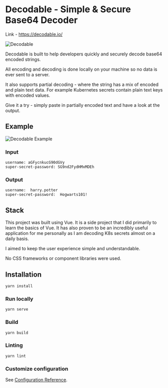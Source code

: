# Decodable - Simple & Secure Base64 Decoder

Link - https://decodable.io/

![Decodable](https://i.imgur.com/coJhS9K.png)

Decodable is built to help developers quickly and securely decode base64 encoded strings.

All encoding and decoding is done locally on your machine so no data is ever sent to a server.

It also supports partial decoding - where the string has a mix of encoded and plain text data. For example Kubernetes secrets contain plain text keys with encoded values. 

Give it a try - simply paste in partially encoded text and have a look at the output.

## Example

![Decodable Example](https://i.imgur.com/BQobGWk.png)


### Input
```
username: aGFycnkucG90dGVy
super-secret-password: SG9nd2FydHMxMDEh
```
### Output
```
username:  harry.potter 
super-secret-password:  Hogwarts101!
```

## Stack

This project was built using Vue. It is a side project that I did primarily to learn the basics of Vue. It has also proven to be an incredibly useful application for me personally as I am decoding K8s secrets almost on a daily basis.

I aimed to keep the user experience simple and understandable. 

No CSS frameworks or component libraries were used.


## Installation

```
yarn install
```

### Run locally

```
yarn serve
```

### Build

```
yarn build
```

### Linting

```
yarn lint
```

### Customize configuration

See [Configuration Reference](https://cli.vuejs.org/config/).
